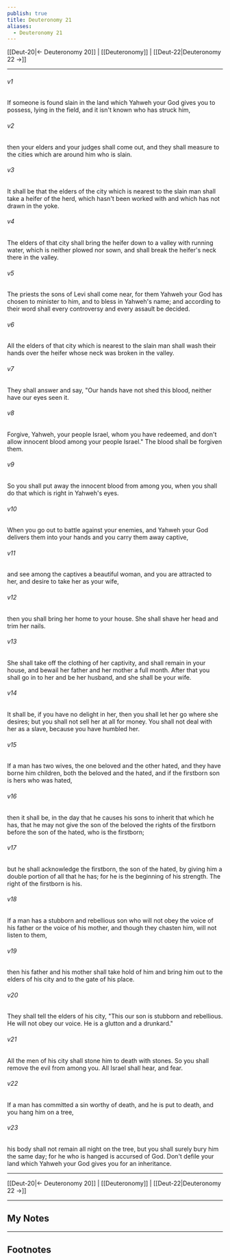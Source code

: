 ```yaml
---
publish: true
title: Deuteronomy 21
aliases:
  - Deuteronomy 21
---
```


[[Deut-20|← Deuteronomy 20]] | [[Deuteronomy]] | [[Deut-22|Deuteronomy 22 →]]
***



###### v1 
If someone is found slain in the land which Yahweh your God gives you to possess, lying in the field, and it isn't known who has struck him, 

###### v2 
then your elders and your judges shall come out, and they shall measure to the cities which are around him who is slain. 

###### v3 
It shall be that the elders of the city which is nearest to the slain man shall take a heifer of the herd, which hasn't been worked with and which has not drawn in the yoke. 

###### v4 
The elders of that city shall bring the heifer down to a valley with running water, which is neither plowed nor sown, and shall break the heifer's neck there in the valley. 

###### v5 
The priests the sons of Levi shall come near, for them Yahweh your God has chosen to minister to him, and to bless in Yahweh's name; and according to their word shall every controversy and every assault be decided. 

###### v6 
All the elders of that city which is nearest to the slain man shall wash their hands over the heifer whose neck was broken in the valley. 

###### v7 
They shall answer and say, "Our hands have not shed this blood, neither have our eyes seen it. 

###### v8 
Forgive, Yahweh, your people Israel, whom you have redeemed, and don't allow innocent blood among your people Israel." The blood shall be forgiven them. 

###### v9 
So you shall put away the innocent blood from among you, when you shall do that which is right in Yahweh's eyes. 

###### v10 
When you go out to battle against your enemies, and Yahweh your God delivers them into your hands and you carry them away captive, 

###### v11 
and see among the captives a beautiful woman, and you are attracted to her, and desire to take her as your wife, 

###### v12 
then you shall bring her home to your house. She shall shave her head and trim her nails. 

###### v13 
She shall take off the clothing of her captivity, and shall remain in your house, and bewail her father and her mother a full month. After that you shall go in to her and be her husband, and she shall be your wife. 

###### v14 
It shall be, if you have no delight in her, then you shall let her go where she desires; but you shall not sell her at all for money. You shall not deal with her as a slave, because you have humbled her. 

###### v15 
If a man has two wives, the one beloved and the other hated, and they have borne him children, both the beloved and the hated, and if the firstborn son is hers who was hated, 

###### v16 
then it shall be, in the day that he causes his sons to inherit that which he has, that he may not give the son of the beloved the rights of the firstborn before the son of the hated, who is the firstborn; 

###### v17 
but he shall acknowledge the firstborn, the son of the hated, by giving him a double portion of all that he has; for he is the beginning of his strength. The right of the firstborn is his. 

###### v18 
If a man has a stubborn and rebellious son who will not obey the voice of his father or the voice of his mother, and though they chasten him, will not listen to them, 

###### v19 
then his father and his mother shall take hold of him and bring him out to the elders of his city and to the gate of his place. 

###### v20 
They shall tell the elders of his city, "This our son is stubborn and rebellious. He will not obey our voice. He is a glutton and a drunkard." 

###### v21 
All the men of his city shall stone him to death with stones. So you shall remove the evil from among you. All Israel shall hear, and fear. 

###### v22 
If a man has committed a sin worthy of death, and he is put to death, and you hang him on a tree, 

###### v23 
his body shall not remain all night on the tree, but you shall surely bury him the same day; for he who is hanged is accursed of God. Don't defile your land which Yahweh your God gives you for an inheritance.

***
[[Deut-20|← Deuteronomy 20]] | [[Deuteronomy]] | [[Deut-22|Deuteronomy 22 →]]

---
## My Notes

---
## Footnotes
